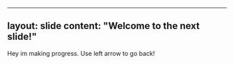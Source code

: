 ----
layout: slide
content: "Welcome to the next slide!"
---
Hey im making progress.
Use left arrow to go back!
